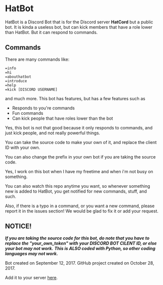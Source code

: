 # HatBot

HatBot is a Discord Bot that is for the Discord server **HatCord** but a public bot. It is kinda a useless bot, but can kick members that have a role lower than HatBot. But it can respond to commands.

## Commands
There are many commands like:
```
=info
=hi
=abouthatbot
=introduce
=help
=kick [DISCORD USERNAME]
```
and much more. This bot has features, but has a few features such as
- Responds to you're commands
- Fun commands
- Can kick people that have roles lower than the bot

Yes, this bot is not that good because it only responds to commands, and just kick people, and not really powerful things.

You can take the source code to make your own of it, and replace the client ID with your own.

You can also change the prefix in your own bot if you are taking the source code.

Yes, I work on this bot when I have my freetime and when i'm not busy on something.

You can also watch this repo anytime you want, so whenever something new is added to HatBot, you get notified for new commands, stuff, and such.

Also, if there is a typo in a command, or you want a new command, please report it in the issues section! We would be glad to fix it or add your request.

## NOTICE!

**_If you are taking the source code for this bot, do note that you have to replace the "your_own_token" with your DISCORD BOT CILENT ID, or else your bot may not work._** **_This is ALSO coded with Python, so other coding languages may not work._**

Bot created on September 12, 2017. GitHub project created on October 28, 2017.

Add it to your server [here](https://discordapp.com/oauth2/authorize?client_id=357242427871985664&scope=bot&permissions=0).
